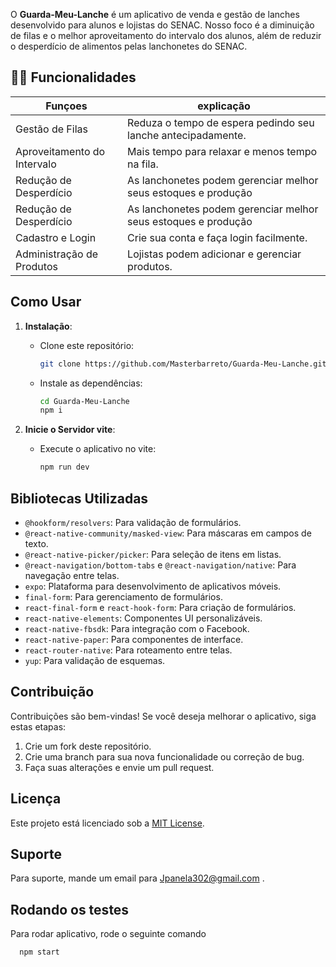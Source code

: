 

O **Guarda-Meu-Lanche** é um aplicativo de venda e gestão de lanches desenvolvido para alunos e lojistas do SENAC. Nosso foco é a diminuição de filas e o melhor aproveitamento do intervalo dos alunos, além de reduzir o desperdício de alimentos pelas lanchonetes do SENAC.

## 👩‍💻 Funcionalidades

| Funçoes  |    explicação   |
|-----------|----------------|
|Gestão de Filas| Reduza o tempo de espera pedindo seu lanche antecipadamente.|
|Aproveitamento do Intervalo| Mais tempo para relaxar e menos tempo na fila.|
|Redução de Desperdício | As lanchonetes podem gerenciar melhor seus estoques e produção|
|Redução de Desperdício | As lanchonetes podem gerenciar melhor seus estoques e produção|
|Cadastro e Login | Crie sua conta e faça login facilmente.|
|Administração de Produtos|  Lojistas podem adicionar e gerenciar produtos.|

## Como Usar

1. **Instalação**:
   - Clone este repositório:

     ```bash
     git clone https://github.com/Masterbarreto/Guarda-Meu-Lanche.git
     ```

   - Instale as dependências:

     ```bash
     cd Guarda-Meu-Lanche
     npm i
     ```

2. **Inicie o Servidor vite**:
   - Execute o aplicativo no vite:

     ```bash
     npm run dev
     ```
## Bibliotecas Utilizadas

- `@hookform/resolvers`: Para validação de formulários.
- `@react-native-community/masked-view`: Para máscaras em campos de texto.
- `@react-native-picker/picker`: Para seleção de itens em listas.
- `@react-navigation/bottom-tabs` e `@react-navigation/native`: Para navegação entre telas.
- `expo`: Plataforma para desenvolvimento de aplicativos móveis.
- `final-form`: Para gerenciamento de formulários.
- `react-final-form` e `react-hook-form`: Para criação de formulários.
- `react-native-elements`: Componentes UI personalizáveis.
- `react-native-fbsdk`: Para integração com o Facebook.
- `react-native-paper`: Para componentes de interface.
- `react-router-native`: Para roteamento entre telas.
- `yup`: Para validação de esquemas.

## Contribuição

Contribuições são bem-vindas! Se você deseja melhorar o aplicativo, siga estas etapas:

1. Crie um fork deste repositório.
2. Crie uma branch para sua nova funcionalidade ou correção de bug.
3. Faça suas alterações e envie um pull request.

## Licença

Este projeto está licenciado sob a [MIT License](LICENSE).

## Suporte

Para suporte, mande um email para Jpanela302@gmail.com .


## Rodando os testes

Para rodar aplicativo, rode o seguinte comando

```bash
  npm start
```

